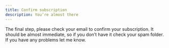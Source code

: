 ```yaml
---
title: Confirm subscription
description: You’re almost there
---
```

<article id="site" className="col-content max-w-prose">
  The final step, please check your email to confirm your subscription. It should be almost
    immediate, so if you don’t have it check your spam folder. If you have any problems <Link href="/contact" className="link">let me know</Link>.
</article>
